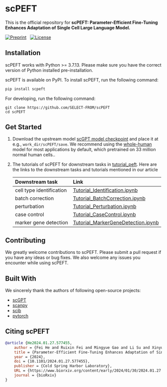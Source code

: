 # scPEFT

This is the official repository for **scPEFT: Parameter-Efficient Fine-Tuning Enhances Adaptation of Single Cell Large Language Model.**

[![Preprint](https://img.shields.io/badge/preprint-available-brightgreen)](https://www.biorxiv.org/content/10.1101/2024.01.27.577455v1) &nbsp;
[![License](https://img.shields.io/badge/license-MIT-blue)](https://github.com/username/repo/blob/main/LICENSE)

## Installation

scPEFT works with Python >= 3.7.13. Please make sure you have the correct version of Python installed pre-installation.

scPEFT is available on PyPI. To install scPEFT, run the following command:

```bash
pip install scpeft
```

For developing, run the following command:

```
git clone https://github.com/SELECT-FROM/scPEFT
cd scPEFT
```



## Get Started

1. Download the upstream model  [scGPT model checkpoint](https://github.com/bowang-lab/scGPT/blob/main/README.md#pretrained-scgpt-model-zoo) and place it at e.g., `work_dir/scPEFT/save`. We recommend using the [whole-human](https://drive.google.com/drive/folders/1oWh_-ZRdhtoGQ2Fw24HP41FgLoomVo-y?usp=sharing) model for most applications by default, which pretrained on 33 million normal human cells..

2. The tutorials of scPEFT for downstream tasks in  [tutorial_peft](https://github.com/SELECT-FROM/scPEFT/tree/main/tutorial_peft).  Here are the links to the downstream tasks and tutorials mentioned in our article

   | Downstream task          | Link                                                         |
   |:-------------------------| :----------------------------------------------------------- |
   | cell type identification | [Tutorial_Identification.ipynb](https://github.com/SELECT-FROM/scPEFT/blob/main/tutorial_peft/Tutorial_Identification.ipynb) |
   | batch correction         | [Tutorial_BatchCorrection.ipynb](https://github.com/SELECT-FROM/scPEFT/blob/main/tutorial_peft/Tutorial_BatchCorrection.ipynb) |
   | perturbation             | [Tutorial_Perturbation.ipynb](https://github.com/SELECT-FROM/scPEFT/blob/main/tutorial_peft/Tutorial_Perturbation.ipynb) |
   | case control             | [Tutorial_CaseControl.ipynb](https://github.com/SELECT-FROM/scPEFT/blob/main/tutorial_peft/Tutorial_Perturbation.ipynb) |
   | marker gene detection    | [Tutorial_MarkerGeneDetection.ipynb](https://github.com/SELECT-FROM/scPEFT/blob/main/tutorial_peft/Tutorial_MarkerGeneDetection.ipynb) |

   

## Contributing

We greatly welcome contributions to scPEFT. Please submit a pull request if you have any ideas or bug fixes. We also welcome any issues you encounter while using scPEFT.

## Built With

We sincerely thank the authors of following open-source projects:

- [scGPT](https://github.com/bowang-lab/scGPT)
- [scanpy](https://github.com/scverse/scanpy)
- [scib](https://github.com/theislab/scib)
- [pytorch](https://github.com/pytorch/pytorch)

## Citing scPEFT

```bibtex
@article {He2024.01.27.577455,
	author = {Fei He and Ruixin Fei and Mingyue Gao and Li Su and Xinyu Zhang and Dong Xu},
	title = {Parameter-Efficient Fine-Tuning Enhances Adaptation of Single Cell Large Language Model for Cell Type Identification},
	year = {2024},
	doi = {10.1101/2024.01.27.577455},
	publisher = {Cold Spring Harbor Laboratory},
	URL = {https://www.biorxiv.org/content/early/2024/01/30/2024.01.27.577455},
	journal = {bioRxiv}
}
```
